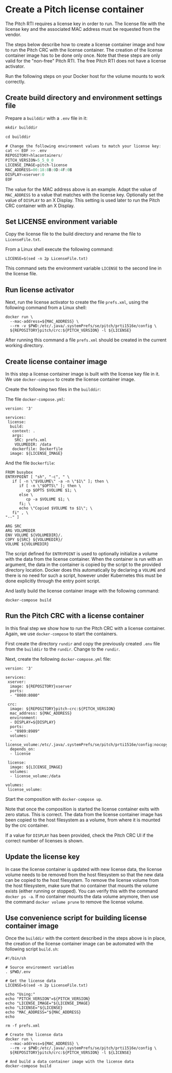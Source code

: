 # Create a Pitch license container

The Pitch RTI requires a license key in order to run. The license file with the license key and the associated MAC address must be requested from the vendor.

The steps below describe how to create a license container image and how to run the Pitch CRC with the license container. The creation of the license container image has to be done only once. Note that these steps are only valid for the "non-free" Pitch RTI. The free Pitch RTI does not have a license activator.

Run the following steps on your Docker host for the volume mounts to work correctly.

## Create build directory and environment settings file

Prepare a `builddir` with a `.env` file in it:

````Ada
mkdir builddir

cd builddir

# Change the following environment values to match your license key:
cat << EOF >> .env
REPOSITORY=hlacontainers/
PITCH_VERSION=5_5_0_0
LICENSE_IMAGE=pitch-license
MAC_ADDRESS=00:18:8B:0D:4F:0B
DISPLAY=xserver:0
EOF
````

The value for the MAC address above is an example. Adapt the value of `MAC_ADDRESS` to a value that matches with the license key. Optionally set the value of `DISPLAY` to an X Display. This setting is used later to run the Pitch CRC container with an X Display.

## Set LICENSE environment variable

Copy the license file to the build directory and rename the file to `LicenseFile.txt`.

From a Linux shell execute the following command:

```
LICENSE=$(sed -n 2p LicenseFile.txt)
```

This command sets the environment variable `LICENSE` to the second line in the license file.

## Run license activator

Next, run the license activator to create the file `prefs.xml`, using the following command from a Linux shell:

```
docker run \
  --mac-address=${MAC_ADDRESS} \
  --rm -v $PWD:/etc/.java/.systemPrefs/se/pitch/prti1516e/config \
  ${REPOSITORY}pitch/crc:${PITCH_VERSION} -l ${LICENSE}
```

After running this command a file `prefs.xml` should be created in the current working directory.

## Create license container image

In this step a license container image is built with the license key file in it. We use `docker-compose` to create the license container image.

Create the following two files in the `builddir`:

The file `docker-compose.yml`:

```
version: '3'

services:
 license:
  build:
   context: .
   args:
    SRC: prefs.xml
    VOLUMEDIR: /data
   dockerfile: Dockerfile
  image: ${LICENSE_IMAGE}
```

And the file `Dockerfile`:

```
FROM busybox
ENTRYPOINT [ "sh", "-c", " \
   if [ -n \"$VOLUME\" -a -n \"$1\" ]; then \
      if [ -n \"$OPTS\" ]; then \
         cp $OPTS $VOLUME $1; \
      else \
         cp -a $VOLUME $1; \
      fi; \
      echo \"Copied $VOLUME to $1\"; \
   fi" , \
"--" ]

ARG SRC
ARG VOLUMEDIR
ENV VOLUME ${VOLUMEDIR}/.
COPY ${SRC} ${VOLUMEDIR}/
VOLUME ${VOLUMEDIR}
```

The script defined for `ENTRYPOINT` is used to optionally initialize a volume with the data from the license container. When the container is run with an argument, the data in the container is copied by the script to the provided directory location. Docker does this automatically by declaring a `VOLUME` and there is no need for such a script, however under Kubernetes this must be done explicitly through the entry point script.

And lastly build the license container image with the following command:

````
docker-compose build
````

## Run the Pitch CRC with a license container

In this final step we show how to run the Pitch CRC with a license container. Again, we use `docker-compose` to start the containers.

First create the directory `rundir` and copy the previously created `.env` file from the `builddir` to the `rundir`. Change to the `rundir`.

Next, create the following ``docker-compose.yml`` file:

```
version: '3'

services:
 xserver:
  image: ${REPOSITORY}xserver
  ports:
  - "8080:8080"

 crc:
  image: ${REPOSITORY}pitch-crc:${PITCH_VERSION}
  mac_address: ${MAC_ADDRESS}
  environment:
  - DISPLAY=${DISPLAY}
  ports:
  - "8989:8989"
  volumes:
  - license_volume:/etc/.java/.systemPrefs/se/pitch/prti1516e/config:nocopy
  depends_on:
  - license

 license:
  image: ${LICENSE_IMAGE}
  volumes:
  - license_volume:/data

volumes:
 license_volume:
```

Start the composition with ``docker-compose up``.

Note that once the composition is started the license container exits with zero status. This is correct. The data from the license container image has been copied to the host filesystem as a volume, from where it is mounted by the crc container.

If a value for `DISPLAY` has been provided, check the Pitch CRC UI if the correct number of licenses is shown.

## Update the license key

In case the license container is updated with new license data, the license volume needs to be removed from the host filesystem so that the new data can be copied to the host filesystem. To remove the license volume from the host filesystem, make sure that no container that mounts the volume exists (either running or stopped). You can verify this with the command `docker ps -a`. If no container mounts the data volume anymore, then use the command `docker volume prune` to remove the license volume.

## Use convenience script for building license container image

Once the `builddir` with the content described in the steps above is in place, the creation of the license container image can be automated with the following script `build.sh`:

````
#!/bin/sh

# Source environment variables
. $PWD/.env

# Get the license data
LICENSE=$(sed -n 2p LicenseFile.txt)

echo "Using:"
echo "PITCH_VERSION"=${PITCH_VERSION}
echo "LICENSE_IMAGE="${LICENSE_IMAGE}
echo "LICENSE="${LICENSE}
echo "MAC_ADDRESS="${MAC_ADDRESS}
echo

rm -f prefs.xml

# Create the license data
docker run \
  --mac-address=${MAC_ADDRESS} \
  --rm -v $PWD:/etc/.java/.systemPrefs/se/pitch/prti1516e/config \
  ${REPOSITORY}pitch/crc:${PITCH_VERSION} -l ${LICENSE}

# And build a data container image with the license data
docker-compose build
````

